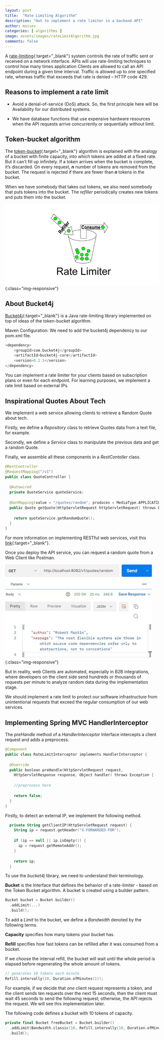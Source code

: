 ```yaml
---
layout: post
title:  "Rate Limiting Algorithm"
description: "Hot to implement a rate limiter in a backend API"
author: moises
categories: [ algorithms ]
image: assets/images/rateLimitAlgorithm.jpg
comments: false
---
```


A [rate-limiting](https://cloud.google.com/architecture/rate-limiting-strategies-techniques){:target="_blank"} system controls the rate of traffic sent or received on a network interface. APIs will use rate-limiting techniques to control how many times application Clients are allowed to call an API endpoint during a given time interval. Traffic is allowed up to one specified rate, whereas traffic that exceeds that rate is denied – HTTP code 429.

## Reasons to implement a rate limit

- Avoid a denial-of-service (DoS) attack. So, the first principle here will be Availability for our distributed systems.

- We have database functions that use expensive hardware resources when the API requests arrive concurrently or sequentially without limit.

## Token-bucket algorithm

The [token-bucket](https://en.wikipedia.org/wiki/Token_bucket){:target="_blank"} algorithm is explained with the analogy of a bucket with finite capacity, into which tokens are added at a fixed rate. But it can’t fill up infinitely. If a token arrives when the bucket is complete, it’s discarded. On every request, ***n*** number of tokens are removed from the bucket. The request is rejected if there are fewer than ***n*** tokens in the bucket.

When we have somebody that takes out tokens, we also need somebody that puts tokens into the bucket. The *refiller* periodically creates new tokens and puts them into the bucket.

![rate-Limit-Refiller](/assets/images/rateLimitRefiller.jpg){:class="img-responsive"}

## About Bucket4j

[Bucket4j](https://bucket4j.com/8.1.1/toc.html){:target="_blank"} is a Java rate-limiting library implemented on top of ideas of the token-bucket algorithm.

Maven Configuration: We need to add the bucket4j dependency to our pom.xml file.

```kotlin
<dependency>
    <groupId>com.bucket4j</groupId>
    <artifactId>bucket4j-core</artifactId>
    <version>8.1.1</version>
</dependency>
```

You can implement a rate limiter for your clients based on subscription plans or even for each endpoint. For learning purposes, we implement a rate limit based on external IPs.

## Inspirational Quotes About Tech

We implement a web service allowing clients to retrieve a Random Quote about tech.

Firstly, we define a *Repository* class to retrieve Quotes data from a text file, for example.

Secondly, we define a *Service* class to manipulate the previous data and get a random Quote.

Finally, we assemble all these components in a *RestContoller* class.

```kotlin
@RestController
@RequestMapping("/v1")
public class QuoteController {

  @Autowired
  private QuoteService quoteService;

  @GetMapping(value = "/quotes/random", produces = MediaType.APPLICATION_JSON_VALUE)
  public Quote getQuote(HttpServletRequest httpServletRequest) throws Exception {

    return quoteService.getRandomQuote();
  }
}
```

For more information on implementing RESTful web services, visit this [link](https://codersite.dev/documenting-rest-api-openapi3/){:target="_blank"}.

Once you deploy the API service, you can request a random quote from a Web Client like Postman.

![rate-Limit-random](/assets/images/randomQuotePostman.jpg){:class="img-responsive"}

But in reality, web Clients are automated, especially in B2B integrations, where developers on the client side send hundreds or thousands of requests per minute to analyze random data during the implementation stage.

We should implement a rate limit to protect our software infrastructure from unintentional requests that exceed the regular consumption of our web services.

## Implementing Spring MVC HandlerInterceptor

The *preHandle* method of a *HandlerInterceptor* Interface intercepts a client request and adds a preprocess.

```kotlin
@Component
public class RateLimitInterceptor implements HandlerInterceptor {
 
  @Override
  public boolean preHandle(HttpServletRequest request, 
    HttpServletResponse response, Object handler) throws Exception {
    
	//preprocess here
    
	return false;
  }
}
```

Firstly, to detect an external IP, we implement the following method.

```kotlin
  private String getClientIP(HttpServletRequest request) {
    String ip = request.getHeader("X-FORWARDED-FOR");

    if (ip == null || ip.isEmpty()) {
      ip = request.getRemoteAddr();
    }

    return ip;
  }

```

To use the *bucket4j* library, we need to understand their terminology.

**Bucket**  is the Interface that defines the behavior of a rate-limiter - based on the Token Bucket algorithm. A bucket is created using a builder pattern.

```kotlin
Bucket bucket = Bucket.builder()
  .addLimit(...)
  .build();
```

To add a *Limit* to the bucket, we define a *Bandwidth* denoted by the following terms.

**Capacity** specifies how many tokens your bucket has.

**Refill** specifies how fast tokens can be refilled after it was consumed from a bucket.

If we choose the interval refill, the bucket will wait until the whole period is elapsed before regenerating the whole amount of tokens.

```kotlin
// generates 10 tokens each minute
Refill.intervally(10, Duration.ofMinutes(1));

```

For example, if we decide that *one* client request represents a token, and the client sends ten requests over the next 15 seconds, then the client must wait 45 seconds to send the following request; otherwise, the API rejects the request. We will see this implementation later.

The following code defines a bucket with 10 tokens of capacity.

```kotlin
private final Bucket freeBucket = Bucket.builder()
  .addLimit(Bandwidth.classic(10, Refill.intervally(10, Duration.ofMinutes(1))))
  .build();
```

